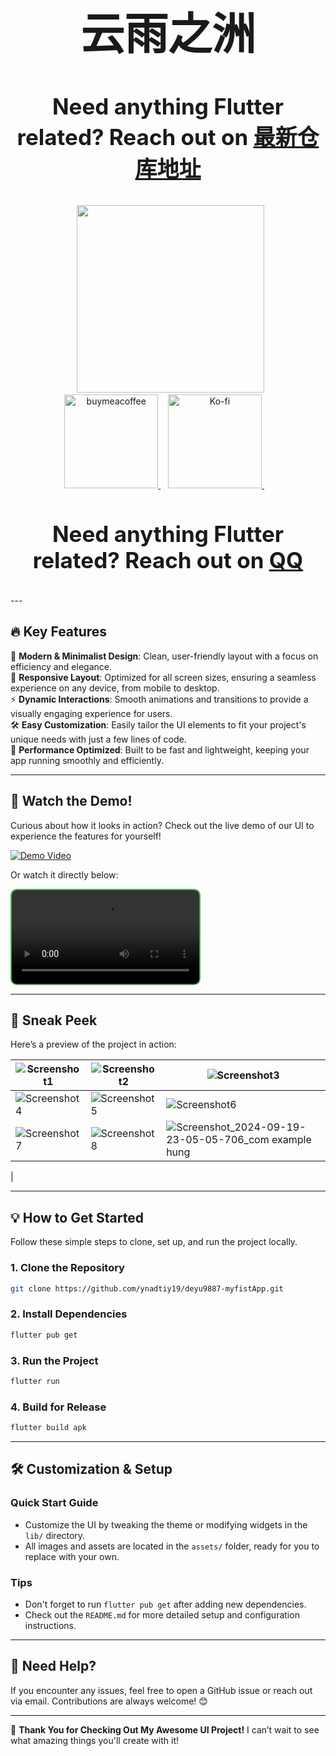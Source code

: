<div align="center">  
 <h1 align="center" style="font-size: 70px;">云雨之洲</h1>

 <h3 align="center" style="font-size: 35px;">Need anything Flutter related? Reach out on <a href="https://github.com/ynadtiy19/Special-myfirstApp">最新仓库地址</a>
</h3> 


<!--  Donations -->
 <a href="https://ko-fi.com/ynadtiy19">
  <img width="300" src="https://user-images.githubusercontent.com/26390946/161375567-9e14cd0e-1675-4896-a576-a449b0bcd293.png">
 </a>
 <div align="center">
   <a href="https://ko-fi.com/ynadtiy19">
    <img width="150" alt="buymeacoffee" src="https://user-images.githubusercontent.com/26390946/161375563-69c634fd-89d2-45ac-addd-931b03996b34.png">
  </a>  
   <a href="https://ko-fi.com/ynadtiy19">
    <img width="150" alt="Ko-fi" src="https://user-images.githubusercontent.com/26390946/161375565-e7d64410-bbcf-4a28-896b-7514e106478e.png">
  </a>   
 </div>
<!--  Donations -->

<h3 align="center" style="font-size: 35px;">Need anything Flutter related? Reach out on <a href="3359499887@qq.com">QQ</a>
</h3>


</div>
---

## 🔥 **Key Features**  
🎨 **Modern & Minimalist Design**: Clean, user-friendly layout with a focus on efficiency and elegance.  
📱 **Responsive Layout**: Optimized for all screen sizes, ensuring a seamless experience on any device, from mobile to desktop.  
⚡ **Dynamic Interactions**: Smooth animations and transitions to provide a visually engaging experience for users.  
🛠 **Easy Customization**: Easily tailor the UI elements to fit your project's unique needs with just a few lines of code.  
🚀 **Performance Optimized**: Built to be fast and lightweight, keeping your app running smoothly and efficiently.  

---

## 🎥 **Watch the Demo!**  
Curious about how it looks in action? Check out the live demo of our UI to experience the features for yourself!

[![Demo Video](https://img.shields.io/badge/Watch%20the%20Demo-Click%20Here-brightgreen?style=for-the-badge)](https://db62cod6cnasq.cloudfront.net/user-media/12136/17973da4-67d3-4395-bc41-8d9728de977a--0908.mp4)

Or watch it directly below:

<video src="https://db62cod6cnasq.cloudfront.net/user-media/12136/17973da4-67d3-4395-bc41-8d9728de977a--0908.mp4" controls="controls" style="max-width: 100%; border: 2px solid #4CAF50; border-radius: 10px;">
   Your browser does not support the video tag.
</video>

---

## 📸 **Sneak Peek**  
Here’s a preview of the project in action:

| ![Screenshot1](https://github.com/user-attachments/assets/98d30f63-9890-49ba-acc2-76cc757969af) | ![Screenshot2](https://github.com/user-attachments/assets/094d0214-303b-489f-9f5f-c3f1da270343) | ![Screenshot3](https://github.com/user-attachments/assets/d04cf534-5698-4104-a914-7d943676b760) |
|---|---|---|
| ![Screenshot4](https://github.com/user-attachments/assets/4403e6ea-dba7-4bae-a074-04e7a2c1aff6) | ![Screenshot5](https://github.com/user-attachments/assets/4085d97f-855c-4ced-a7b7-a26f78de8374) | ![Screenshot6](https://github.com/user-attachments/assets/ddb662e4-fd12-415f-a5ee-c42277e722bf) |
| ![Screenshot7](https://github.com/user-attachments/assets/189abb5e-dad3-4ddf-b6c3-d8e52d7e791d) | ![Screenshot8](https://github.com/user-attachments/assets/c9c750ec-b69c-41dc-b76e-55cf20ffb548) | ![Screenshot_2024-09-19-23-05-05-706_com example hung](https://github.com/user-attachments/assets/ada036e0-1f65-4828-aa8b-7a10b96d7f31) | ![Screenshot_2024-09-19-23-13-00-364_com example hung](https://github.com/user-attachments/assets/dbcdfbc8-4444-405f-94c3-14f3c41f612c)




|





---

## 💡 **How to Get Started**  
Follow these simple steps to clone, set up, and run the project locally.

### 1. Clone the Repository  
```bash
git clone https://github.com/ynadtiy19/deyu9887-myfistApp.git
```

### 2. Install Dependencies  
```bash
flutter pub get
```

### 3. Run the Project  
```bash
flutter run
```

### 4. Build for Release  
```bash
flutter build apk
```

---

## 🛠 **Customization & Setup**  
### **Quick Start Guide**  
- Customize the UI by tweaking the theme or modifying widgets in the `lib/` directory.
- All images and assets are located in the `assets/` folder, ready for you to replace with your own.
  
### **Tips**  
- Don't forget to run `flutter pub get` after adding new dependencies.
- Check out the `README.md` for more detailed setup and configuration instructions.

---

## 💬 **Need Help?**  
If you encounter any issues, feel free to open a GitHub issue or reach out via email. Contributions are always welcome! 😊

---

🚀 **Thank You for Checking Out My Awesome UI Project!** I can’t wait to see what amazing things you'll create with it!
